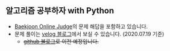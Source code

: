 ## 알고리즘 공부하자 with Python

- [Baekjoon Online Judge](https://www.acmicpc.net)의 문제 해답을 포함하고 있습니다.
- 문제 풀이는 [velog 블로그](https://velog.io/@poiu8944)에서 보실 수 있습니다. (2020.07.19 기준)
  - ~~[github 블로그](https://jivvon.github.io)로 이전 예정입니다.~~
